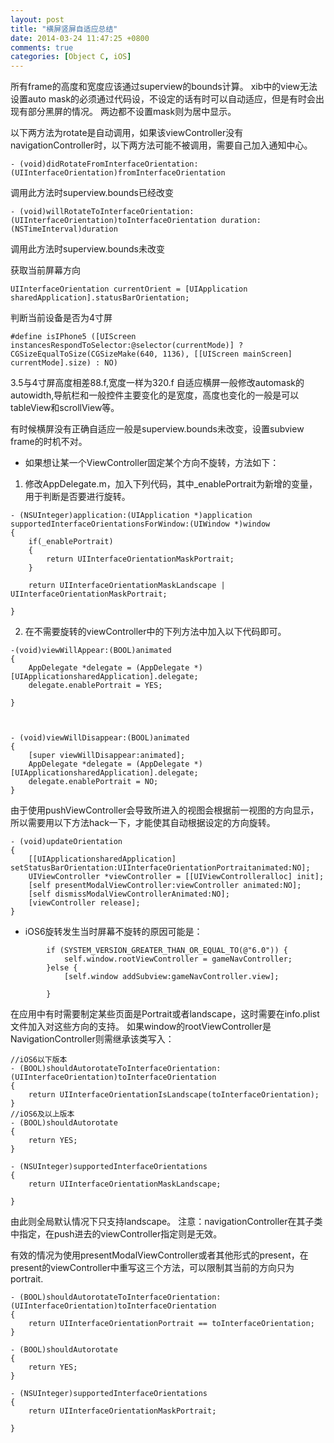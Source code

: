 ```yaml
---
layout: post
title: "横屏竖屏自适应总结"
date: 2014-03-24 11:47:25 +0800
comments: true
categories: [Object C, iOS] 
---
```


所有frame的高度和宽度应该通过superview的bounds计算。
xib中的view无法设置auto mask的必须通过代码设，不设定的话有时可以自动适应，但是有时会出现有部分黑屏的情况。
两边都不设置mask则为居中显示。

以下两方法为rotate是自动调用，如果该viewController没有navigationController时，以下两方法可能不被调用，需要自己加入通知中心。

``` objc
- (void)didRotateFromInterfaceOrientation:(UIInterfaceOrientation)fromInterfaceOrientation
```

调用此方法时superview.bounds已经改变

<!-- more -->

```objc
- (void)willRotateToInterfaceOrientation:(UIInterfaceOrientation)toInterfaceOrientation duration:(NSTimeInterval)duration
```

调用此方法时superview.bounds未改变



获取当前屏幕方向

```objc
UIInterfaceOrientation currentOrient = [UIApplication  sharedApplication].statusBarOrientation;
```


判断当前设备是否为4寸屏

```objc
#define isIPhone5 ([UIScreen instancesRespondToSelector:@selector(currentMode)] ? CGSizeEqualToSize(CGSizeMake(640, 1136), [[UIScreen mainScreen] currentMode].size) : NO)
```


3.5与4寸屏高度相差88.f,宽度一样为320.f
自适应横屏一般修改automask的autowidth,导航栏和一般控件主要变化的是宽度，高度也变化的一般是可以tableView和scrollView等。


有时候横屏没有正确自适应一般是superview.bounds未改变，设置subview frame的时机不对。


* 如果想让某一个ViewController固定某个方向不旋转，方法如下：
1. 修改AppDelegate.m，加入下列代码，其中_enablePortrait为新增的变量，用于判断是否要进行旋转。

```objc
- (NSUInteger)application:(UIApplication *)application supportedInterfaceOrientationsForWindow:(UIWindow *)window
{
    if(_enablePortrait)
    {
        return UIInterfaceOrientationMaskPortrait;
    }
        
    return UIInterfaceOrientationMaskLandscape | UIInterfaceOrientationMaskPortrait;

}
```

2. 在不需要旋转的viewController中的下列方法中加入以下代码即可。

```objc
-(void)viewWillAppear:(BOOL)animated
{
    AppDelegate *delegate = (AppDelegate *)[UIApplicationsharedApplication].delegate;
    delegate.enablePortrait = YES;

}



- (void)viewWillDisappear:(BOOL)animated
{
    [super viewWillDisappear:animated];
    AppDelegate *delegate = (AppDelegate *)[UIApplicationsharedApplication].delegate;
    delegate.enablePortrait = NO;
}
```

由于使用pushViewController会导致所进入的视图会根据前一视图的方向显示，所以需要用以下方法hack一下，才能使其自动根据设定的方向旋转。

```objc
- (void)updateOrientation
{
    [[UIApplicationsharedApplication] setStatusBarOrientation:UIInterfaceOrientationPortraitanimated:NO];
    UIViewController *viewController = [[UIViewControlleralloc] init];
    [self presentModalViewController:viewController animated:NO];
    [self dismissModalViewControllerAnimated:NO];
    [viewController release];
}
```


* iOS6旋转发生当时屏幕不旋转的原因可能是：

```objc
        if (SYSTEM_VERSION_GREATER_THAN_OR_EQUAL_TO(@"6.0")) {
            self.window.rootViewController = gameNavController;
        }else {
            [self.window addSubview:gameNavController.view];

        }
```

在应用中有时需要制定某些页面是Portrait或者landscape，这时需要在info.plist文件加入对这些方向的支持。
如果window的rootViewController是NavigationController则需继承该类写入：

```objc
//iOS6以下版本
- (BOOL)shouldAutorotateToInterfaceOrientation:(UIInterfaceOrientation)toInterfaceOrientation
{
    return UIInterfaceOrientationIsLandscape(toInterfaceOrientation);
}
//iOS6及以上版本
- (BOOL)shouldAutorotate
{
    return YES;
}

- (NSUInteger)supportedInterfaceOrientations
{
    return UIInterfaceOrientationMaskLandscape;

}
```


由此则全局默认情况下只支持landscape。
注意：navigationController在其子类中指定，在push进去的viewController指定则是无效。


有效的情况为使用presentModalViewController或者其他形式的present，在present的viewController中重写这三个方法，可以限制其当前的方向只为portrait.

```objc
- (BOOL)shouldAutorotateToInterfaceOrientation:(UIInterfaceOrientation)toInterfaceOrientation
{
    return UIInterfaceOrientationPortrait == toInterfaceOrientation;
}

- (BOOL)shouldAutorotate
{
    return YES;
}

- (NSUInteger)supportedInterfaceOrientations
{
    return UIInterfaceOrientationMaskPortrait;

}
```
